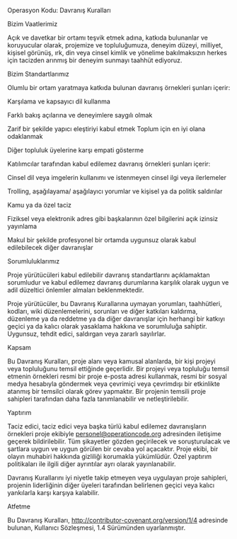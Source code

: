 

Operasyon Kodu: Davranış Kuralları

Bizim Vaatlerimiz

Açık ve davetkar bir ortamı teşvik etmek adına, katkıda bulunanlar ve koruyucular olarak, projemize ve topluluğumuza,  deneyim düzeyi, milliyet, kişisel görünüş, ırk, din veya cinsel kimlik ve yönelime bakılmaksızın herkes için tacizden arınmış bir deneyim sunmayı taahhüt ediyoruz.

Bizim Standartlarımız 

Olumlu bir ortam yaratmaya katkıda bulunan davranış örnekleri şunları içerir:

Karşılama ve kapsayıcı dil kullanma

Farklı bakış açılarına ve deneyimlere saygılı olmak

Zarif bir şekilde yapıcı eleştiriyi kabul etmek
Toplum için en iyi olana odaklanmak

Diğer topluluk üyelerine karşı empati gösterme

Katılımcılar tarafından kabul edilemez davranış örnekleri şunları içerir:

Cinsel dil veya imgelerin kullanımı ve istenmeyen cinsel ilgi veya ilerlemeler

Trolling, aşağılayama/  aşağılayıcı yorumlar ve kişisel ya da politik saldırılar

Kamu ya da özel taciz

Fiziksel veya elektronik adres gibi başkalarının özel bilgilerini açık izinsiz yayınlama 

Makul bir şekilde profesyonel bir ortamda uygunsuz olarak kabul edilebilecek diğer davranışlar

Sorumluluklarımız 

Proje yürütücüleri kabul edilebilir davranış standartlarını açıklamaktan sorumludur ve kabul edilemez davranış durumlarına karşılık olarak uygun ve adil düzeltici önlemler almaları beklenmektedir.

Proje yürütücüler, bu Davranış Kurallarına uymayan yorumları, taahhütleri, kodları, wiki düzenlemelerini, sorunları ve diğer katkıları kaldırma, düzenleme ya da reddetme ya da diğer davranışlar için herhangi bir katkıyı geçici ya da kalıcı olarak yasaklama hakkına ve sorumluluğa sahiptir. Uygunsuz, tehdit edici, saldırgan veya zararlı sayılırlar.

Kapsam

Bu Davranış Kuralları, proje alanı veya kamusal alanlarda, bir kişi projeyi veya topluluğunu temsil ettiğinde geçerlidir. Bir projeyi veya topluluğu temsil etmenin örnekleri resmi bir proje e-posta adresi kullanmak, resmi bir sosyal medya hesabıyla göndermek veya çevrimiçi veya çevrimdışı bir etkinlikte atanmış bir temsilci olarak görev yapmaktır. Bir projenin temsili proje sahipleri tarafından daha fazla tanımlanabilir ve netleştirilebilir.

Yaptırım

Taciz edici, taciz edici veya başka türlü kabul edilemez davranışların örnekleri proje ekibiyle personel@operationcode.org adresinden iletişime geçerek bildirilebilir. Tüm şikayetler gözden geçirilecek ve soruşturulacak ve şartlara uygun ve uygun görülen bir cevaba yol açacaktır. Proje ekibi, bir olayın muhabiri hakkında gizliliği korumakla yükümlüdür. Özel yaptırım politikaları ile ilgili diğer ayrıntılar ayrı olarak yayınlanabilir.

Davranış Kurallarını iyi niyetle takip etmeyen veya uygulayan proje sahipleri, projenin liderliğinin diğer üyeleri tarafından belirlenen geçici veya kalıcı yankılarla karşı karşıya kalabilir.

Atfetme

Bu Davranış Kuralları, http://contributor-covenant.org/version/1/4 adresinde bulunan, Kullanıcı Sözleşmesi, 1.4 Sürümünden uyarlanmıştır.

